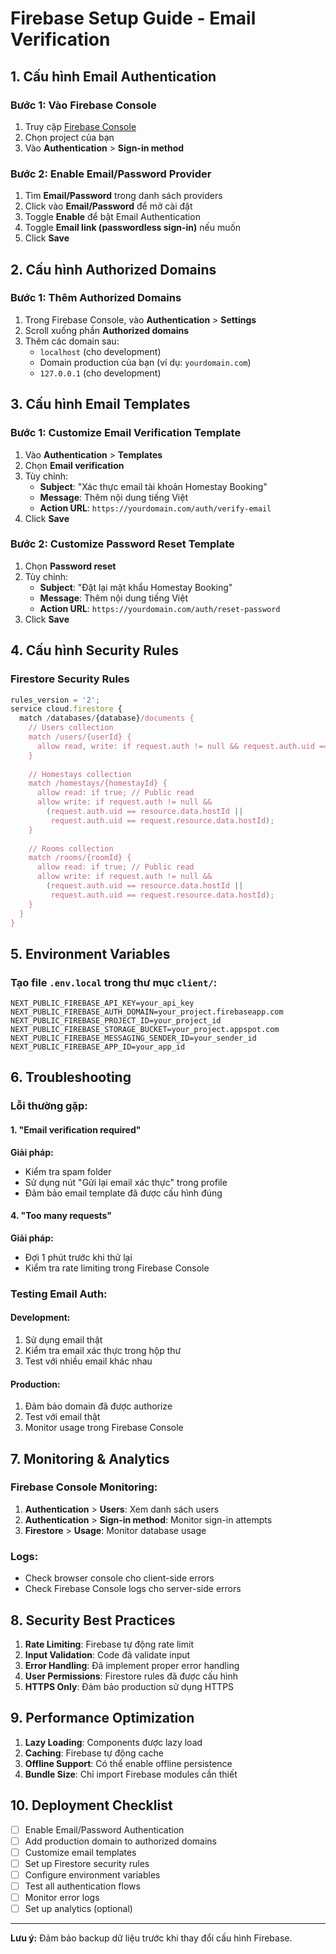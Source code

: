 # Firebase Setup Guide - Email Verification

## 1. Cấu hình Email Authentication

### Bước 1: Vào Firebase Console
1. Truy cập [Firebase Console](https://console.firebase.google.com/)
2. Chọn project của bạn
3. Vào **Authentication** > **Sign-in method**

### Bước 2: Enable Email/Password Provider
1. Tìm **Email/Password** trong danh sách providers
2. Click vào **Email/Password** để mở cài đặt
3. Toggle **Enable** để bật Email Authentication
4. Toggle **Email link (passwordless sign-in)** nếu muốn
5. Click **Save**

## 2. Cấu hình Authorized Domains

### Bước 1: Thêm Authorized Domains
1. Trong Firebase Console, vào **Authentication** > **Settings**
2. Scroll xuống phần **Authorized domains**
3. Thêm các domain sau:
   - `localhost` (cho development)
   - Domain production của bạn (ví dụ: `yourdomain.com`)
   - `127.0.0.1` (cho development)

## 3. Cấu hình Email Templates

### Bước 1: Customize Email Verification Template
1. Vào **Authentication** > **Templates**
2. Chọn **Email verification**
3. Tùy chỉnh:
   - **Subject**: "Xác thực email tài khoản Homestay Booking"
   - **Message**: Thêm nội dung tiếng Việt
   - **Action URL**: `https://yourdomain.com/auth/verify-email`
4. Click **Save**

### Bước 2: Customize Password Reset Template
1. Chọn **Password reset**
2. Tùy chỉnh:
   - **Subject**: "Đặt lại mật khẩu Homestay Booking"
   - **Message**: Thêm nội dung tiếng Việt
   - **Action URL**: `https://yourdomain.com/auth/reset-password`
3. Click **Save**

## 4. Cấu hình Security Rules

### Firestore Security Rules
```javascript
rules_version = '2';
service cloud.firestore {
  match /databases/{database}/documents {
    // Users collection
    match /users/{userId} {
      allow read, write: if request.auth != null && request.auth.uid == userId;
    }
    
    // Homestays collection
    match /homestays/{homestayId} {
      allow read: if true; // Public read
      allow write: if request.auth != null && 
        (request.auth.uid == resource.data.hostId || 
         request.auth.uid == request.resource.data.hostId);
    }
    
    // Rooms collection
    match /rooms/{roomId} {
      allow read: if true; // Public read
      allow write: if request.auth != null && 
        (request.auth.uid == resource.data.hostId || 
         request.auth.uid == request.resource.data.hostId);
    }
  }
}
```

## 5. Environment Variables

### Tạo file `.env.local` trong thư mục `client/`:
```env
NEXT_PUBLIC_FIREBASE_API_KEY=your_api_key
NEXT_PUBLIC_FIREBASE_AUTH_DOMAIN=your_project.firebaseapp.com
NEXT_PUBLIC_FIREBASE_PROJECT_ID=your_project_id
NEXT_PUBLIC_FIREBASE_STORAGE_BUCKET=your_project.appspot.com
NEXT_PUBLIC_FIREBASE_MESSAGING_SENDER_ID=your_sender_id
NEXT_PUBLIC_FIREBASE_APP_ID=your_app_id
```

## 6. Troubleshooting

### Lỗi thường gặp:

#### 1. "Email verification required"
**Giải pháp:**
- Kiểm tra spam folder
- Sử dụng nút "Gửi lại email xác thực" trong profile
- Đảm bảo email template đã được cấu hình đúng

#### 4. "Too many requests"
**Giải pháp:**
- Đợi 1 phút trước khi thử lại
- Kiểm tra rate limiting trong Firebase Console

### Testing Email Auth:

#### Development:
1. Sử dụng email thật
2. Kiểm tra email xác thực trong hộp thư
3. Test với nhiều email khác nhau

#### Production:
1. Đảm bảo domain đã được authorize
2. Test với email thật
3. Monitor usage trong Firebase Console

## 7. Monitoring & Analytics

### Firebase Console Monitoring:
1. **Authentication** > **Users**: Xem danh sách users
2. **Authentication** > **Sign-in method**: Monitor sign-in attempts
3. **Firestore** > **Usage**: Monitor database usage

### Logs:
- Check browser console cho client-side errors
- Check Firebase Console logs cho server-side errors

## 8. Security Best Practices

1. **Rate Limiting**: Firebase tự động rate limit
2. **Input Validation**: Code đã validate input
3. **Error Handling**: Đã implement proper error handling
4. **User Permissions**: Firestore rules đã được cấu hình
5. **HTTPS Only**: Đảm bảo production sử dụng HTTPS

## 9. Performance Optimization

1. **Lazy Loading**: Components được lazy load
2. **Caching**: Firebase tự động cache
3. **Offline Support**: Có thể enable offline persistence
4. **Bundle Size**: Chỉ import Firebase modules cần thiết

## 10. Deployment Checklist

- [ ] Enable Email/Password Authentication
- [ ] Add production domain to authorized domains
- [ ] Customize email templates
- [ ] Set up Firestore security rules
- [ ] Configure environment variables
- [ ] Test all authentication flows
- [ ] Monitor error logs
- [ ] Set up analytics (optional)

---

**Lưu ý:** Đảm bảo backup dữ liệu trước khi thay đổi cấu hình Firebase.

